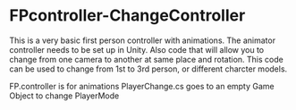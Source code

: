 # FPcontroller-ChangeController
This is a very basic first person controller with animations. The animator controller needs to be set up in Unity. Also code that will allow you to change from one camera to another at same place and rotation. This code can be used to change from 1st to 3rd person, or different charcter models. 

FP.controller is for animations
PlayerChange.cs goes to an empty Game Object to change PlayerMode

